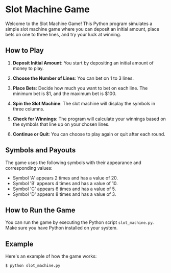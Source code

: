 # Slot Machine Game

Welcome to the Slot Machine Game! This Python program simulates a simple slot machine game where you can deposit an initial amount, place bets on one to three lines, and try your luck at winning.

## How to Play

1. **Deposit Initial Amount**: You start by depositing an initial amount of money to play.

2. **Choose the Number of Lines**: You can bet on 1 to 3 lines.

3. **Place Bets**: Decide how much you want to bet on each line. The minimum bet is $1, and the maximum bet is $100.

4. **Spin the Slot Machine**: The slot machine will display the symbols in three columns.

5. **Check for Winnings**: The program will calculate your winnings based on the symbols that line up on your chosen lines.

6. **Continue or Quit**: You can choose to play again or quit after each round.

## Symbols and Payouts

The game uses the following symbols with their appearance and corresponding values:

- Symbol 'A' appears 2 times and has a value of 20.
- Symbol 'B' appears 4 times and has a value of 10.
- Symbol 'C' appears 6 times and has a value of 5.
- Symbol 'D' appears 8 times and has a value of 3.

## How to Run the Game

You can run the game by executing the Python script `slot_machine.py`. Make sure you have Python installed on your system.

## Example

Here's an example of how the game works:

```shell
$ python slot_machine.py
